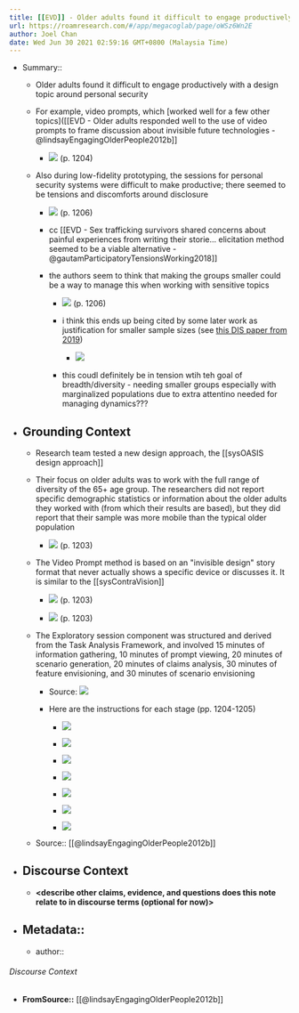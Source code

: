 ```yaml
---
title: [[EVD]] - Older adults found it difficult to engage productively with a design topic around personal security, despite engaging productively with two other topics - [[@lindsayEngagingOlderPeople2012b]]
url: https://roamresearch.com/#/app/megacoglab/page/oWSz6Wn2E
author: Joel Chan
date: Wed Jun 30 2021 02:59:16 GMT+0800 (Malaysia Time)
---
```


- Summary::

    - Older adults found it difficult to engage productively with a design topic around personal security

    - For example, video prompts, which [worked well for a few other topics]([[EVD - Older adults responded well to the use of video prompts to frame discussion about invisible future technologies - @lindsayEngagingOlderPeople2012b]]

        - ![](https://firebasestorage.googleapis.com/v0/b/firescript-577a2.appspot.com/o/imgs%2Fapp%2Fmegacoglab%2Fy-daMe3d01.png?alt=media&token=577849e0-bf07-4c5d-a0c8-3af8aaf40972) (p. 1204)

    - Also during low-fidelity prototyping, the sessions for personal security systems were difficult to make productive; there seemed to be tensions and discomforts around disclosure

        - ![](https://firebasestorage.googleapis.com/v0/b/firescript-577a2.appspot.com/o/imgs%2Fapp%2Fmegacoglab%2FxMnEzXRe4A.png?alt=media&token=c784a3f5-e60d-49b8-a802-6eb721917d00) (p. 1206)

        - cc [[EVD - Sex trafficking survivors shared concerns about painful experiences from writing their storie... elicitation method seemed to be a viable alternative - @gautamParticipatoryTensionsWorking2018]]

        - the authors seem to think that making the groups smaller could be a way to manage this when working with sensitive topics

            - ![](https://firebasestorage.googleapis.com/v0/b/firescript-577a2.appspot.com/o/imgs%2Fapp%2Fmegacoglab%2Fvb7ctPEHBW.png?alt=media&token=5cd4e3aa-4cce-4273-a09d-dd029b3ad5ab) (p. 1206)

            - i think this ends up being cited by some later work as justification for smaller sample sizes (see [this DIS paper from 2019](https://dl.acm.org/doi/10.1145/3322276.3322317))

                - ![](https://firebasestorage.googleapis.com/v0/b/firescript-577a2.appspot.com/o/imgs%2Fapp%2Fmegacoglab%2FrVeHYltmR0.png?alt=media&token=89d6f9d3-5db3-4b60-9ea2-c3856bcc1409)

            - this coudl definitely be in tension wtih teh goal of breadth/diversity - needing smaller groups especially with marginalized populations due to extra attentino needed for managing dynamics???
- ## **Grounding Context**

    - Research team tested a new design approach, the [[sysOASIS design approach]]

    - Their focus on older adults was to work with the full range of diversity of the 65+ age group. The researchers did not report specific demographic statistics or information about the older adults they worked with (from which their results are based), but they did report that their sample was more mobile than the typical older population

        - ![](https://firebasestorage.googleapis.com/v0/b/firescript-577a2.appspot.com/o/imgs%2Fapp%2Fmegacoglab%2FRX16bKrAk8.png?alt=media&token=3f4ae0cc-bcdd-4f34-b1b9-c24ac5d08afc) (p. 1203)

    - The Video Prompt method is based on an "invisible design" story format that never actually shows a specific device or discusses it. It is similar to the [[sysContraVision]]

        - ![](https://firebasestorage.googleapis.com/v0/b/firescript-577a2.appspot.com/o/imgs%2Fapp%2Fmegacoglab%2FeIK7Eb_5Ev.png?alt=media&token=00b9f220-e57b-4f17-b301-940c267976ec) (p. 1203)

        - ![](https://firebasestorage.googleapis.com/v0/b/firescript-577a2.appspot.com/o/imgs%2Fapp%2Fmegacoglab%2FcBeoh6QYuN.png?alt=media&token=b801b578-0eae-4927-809d-687e7c15b8a4) (p. 1203)

    - The Exploratory session component was structured and derived from the Task Analysis Framework, and involved 15 minutes of information gathering, 10 minutes of prompt viewing, 20 minutes of scenario generation, 20 minutes of claims analysis, 30 minutes of feature envisioning, and 30 minutes of scenario envisioning

        - Source: ![](https://firebasestorage.googleapis.com/v0/b/firescript-577a2.appspot.com/o/imgs%2Fapp%2Fmegacoglab%2Fn5jSGVFjvF.png?alt=media&token=495433a8-a390-483d-9090-5bc6e735a6d4)

        - Here are the instructions for each stage (pp. 1204-1205)

            - ![](https://firebasestorage.googleapis.com/v0/b/firescript-577a2.appspot.com/o/imgs%2Fapp%2Fmegacoglab%2FpBO8Epbpbc.png?alt=media&token=90f96c61-32f2-451d-be2f-c28199cfc091)

            - ![](https://firebasestorage.googleapis.com/v0/b/firescript-577a2.appspot.com/o/imgs%2Fapp%2Fmegacoglab%2F9cvdD4FZIw.png?alt=media&token=43d58e7a-c110-46d1-b37d-6e21f8fdffb4)

            - ![](https://firebasestorage.googleapis.com/v0/b/firescript-577a2.appspot.com/o/imgs%2Fapp%2Fmegacoglab%2F2HDI9CkUjm.png?alt=media&token=5a674267-838c-48dd-8483-f28b95bc35e8)

            - ![](https://firebasestorage.googleapis.com/v0/b/firescript-577a2.appspot.com/o/imgs%2Fapp%2Fmegacoglab%2FppChUzeTMJ.png?alt=media&token=c66f86f2-68c7-4d70-89a0-9ed625fa17ee)

            - ![](https://firebasestorage.googleapis.com/v0/b/firescript-577a2.appspot.com/o/imgs%2Fapp%2Fmegacoglab%2F6m7YxKcEsV.png?alt=media&token=82e0fcd1-026a-4ca2-bb31-fcd23b199391)

            - ![](https://firebasestorage.googleapis.com/v0/b/firescript-577a2.appspot.com/o/imgs%2Fapp%2Fmegacoglab%2FCwNsIB_bTa.png?alt=media&token=f7fd8bd4-04ef-4666-8205-bad950b206ae)

            - ![](https://firebasestorage.googleapis.com/v0/b/firescript-577a2.appspot.com/o/imgs%2Fapp%2Fmegacoglab%2FIymojXWQTi.png?alt=media&token=cd1e0882-e6bd-4195-9ba2-6c8f46901a31)

    - Source:: [[@lindsayEngagingOlderPeople2012b]]
- ## **Discourse Context**

    - __<describe other claims, evidence, and questions does this note relate to in discourse terms (optional for now)>__
- ## Metadata::

    - author:: <your name page here>

###### Discourse Context

- **FromSource::** [[@lindsayEngagingOlderPeople2012b]]
